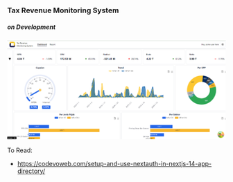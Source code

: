 ### Tax Revenue Monitoring System

##### on Development

![alt text](image.png)

To Read:

- https://codevoweb.com/setup-and-use-nextauth-in-nextjs-14-app-directory/
